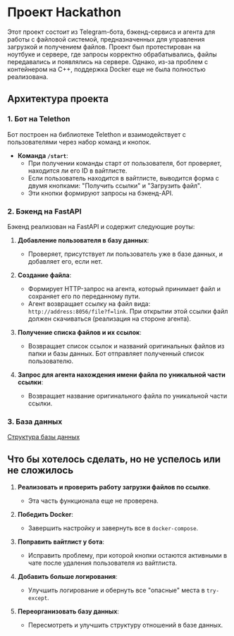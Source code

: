 # Проект Hackathon

Этот проект состоит из Telegram-бота, бэкенд-сервиса и агента для работы с файловой системой, предназначенных для управления загрузкой и получением файлов. Проект был протестирован на ноутбуке и сервере, где запросы корректно обрабатывались, файлы передавались и появлялись на сервере. Однако, из-за проблем с контейнером на C++, поддержка Docker еще не была полностью реализована.

## Архитектура проекта

### 1. Бот на Telethon
Бот построен на библиотеке Telethon и взаимодействует с пользователями через набор команд и кнопок.

- **Команда `/start`**:
  - При получении команды старт от пользователя, бот проверяет, находится ли его ID в вайтлисте.
  - Если пользователь находится в вайтлисте, выводится форма с двумя кнопками: "Получить ссылки" и "Загрузить файл".
  - Эти кнопки формируют запросы на бэкенд-API.

### 2. Бэкенд на FastAPI
Бэкенд реализован на FastAPI и содержит следующие роуты:

1. **Добавление пользователя в базу данных**:
   - Проверяет, присутствует ли пользователь уже в базе данных, и добавляет его, если нет.

2. **Создание файла**:
   - Формирует HTTP-запрос на агента, который принимает файл и сохраняет его по переданному пути.
   - Агент возвращает ссылку на файл вида: `http://address:8056/file?f=link`. При открытии этой ссылки файл должен скачиваться (реализация на стороне агента).

3. **Получение списка файлов и их ссылок**:
   - Возвращает список ссылок и названий оригинальных файлов из папки и базы данных. Бот отправляет полученный список пользователю.

4. **Запрос для агента нахождения имени файла по уникальной части ссылки**:
   - Возвращает название оригинального файла по уникальной части ссылки.

### 3. База данных
[Структура базы данных](https://imgur.com/a/mebnNcq)

## Что бы хотелось сделать, но не успелось или не сложилось

1. **Реализовать и проверить работу загрузки файлов по ссылке**.
   - Эта часть функционала еще не проверена.

2. **Победить Docker**:
   - Завершить настройку и завернуть все в `docker-compose`.

3. **Поправить вайтлист у бота**:
   - Исправить проблему, при которой кнопки остаются активными в чате после удаления пользователя из вайтлиста.

4. **Добавить больше логирования**:
   - Улучшить логирование и обернуть все "опасные" места в `try-except`.

5. **Переорганизовать базу данных**:
   - Пересмотреть и улучшить структуру отношений в базе данных.
